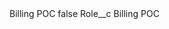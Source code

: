 <?xml version="1.0" encoding="UTF-8"?>
<CustomMetadata xmlns="http://soap.sforce.com/2006/04/metadata" xmlns:xsi="http://www.w3.org/2001/XMLSchema-instance" xmlns:xsd="http://www.w3.org/2001/XMLSchema">
    <label>Billing POC</label>
    <protected>false</protected>
    <values>
        <field>Role__c</field>
        <value xsi:type="xsd:string">Billing POC</value>
    </values>
</CustomMetadata>
